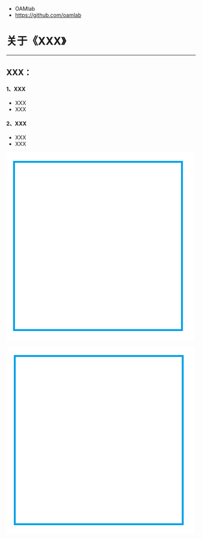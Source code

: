 - OAMlab
- https://github.com/oamlab

# 关于《XXX》

---

## XXX：

#### 1、XXX
- XXX
- XXX

#### 2、XXX
- XXX
- XXX

![image-001.png](images/image-001.png)

<p align="center">
	<img alt="image-001" src="images/image-001.png">
</p>